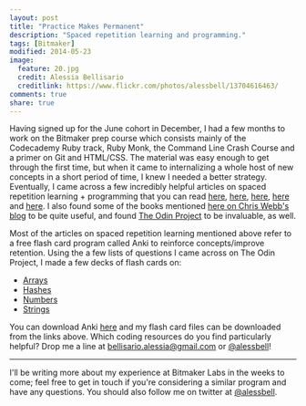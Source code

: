 ```yaml
---
layout: post
title: "Practice Makes Permanent"
description: "Spaced repetition learning and programming."
tags: [Bitmaker]
modified: 2014-05-23
image:
  feature: 20.jpg
  credit: Alessia Bellisario
  creditlink: https://www.flickr.com/photos/alessbell/13704616463/
comments: true
share: true
---
```


Having signed up for the June cohort in December, I had a few months to work on the Bitmaker prep course which consists mainly of the Codecademy Ruby track, Ruby Monk, the Command Line Crash Course and a primer on Git and HTML/CSS. The material was easy enough to get through the first time, but when it came to internalizing a whole host of new concepts in a short period of time, I knew I needed a better strategy. Eventually, I came across a few incredibly helpful articles on spaced repetition learning + programming that you can read [here](https://medium.com/medium-redef/5481606b087a), [here](http://sivers.org/srs), [here](http://www.supermemo.com/articles/20rules.htm), [here](http://www.jackkinsella.ie/2011/12/05/janki-method.html) and [here](http://www.supermemo.com/articles/20rules.htm). I also found some of the books mentioned [here on Chris Webb's blog](http://blog.mediumequalsmessage.com/6-best-learning-ruby-books) to be quite useful, and found [The Odin Project](http://www.theodinproject.com/) to be invaluable, as well.

Most of the articles on spaced repetition learning mentioned above refer to a free flash card program called Anki to reinforce concepts/improve retention. Using the a few lists of questions I came across on The Odin Project, I made a few decks of flash cards on:

- [Arrays](https://github.com/alessbell/alessbell.github.io/blob/master/flash%20cards/Arrays.apkg?raw=true)
- [Hashes](https://github.com/alessbell/alessbell.github.io/blob/master/flash%20cards/Hashes.apkg?raw=true)
- [Numbers](https://github.com/alessbell/alessbell.github.io/blob/master/flash%20cards/Numbers.apkg?raw=true)
- [Strings](https://github.com/alessbell/alessbell.github.io/blob/master/flash%20cards/Strings.apkg?raw=true)

You can download Anki [here](http://ankisrs.net/) and my flash card files can be downloaded from the links above. Which coding resources do you find particularly helpful? Drop me a line at <bellisario.alessia@gmail.com> or [@alessbell](http://twitter.com/alessbell)!

***
I'll be writing more about my experience at Bitmaker Labs in the weeks to come; feel free to get in touch if you're considering a similar program and have any questions. You should also follow me on twitter at [@alessbell](http://www.twitter.com/alessbell).